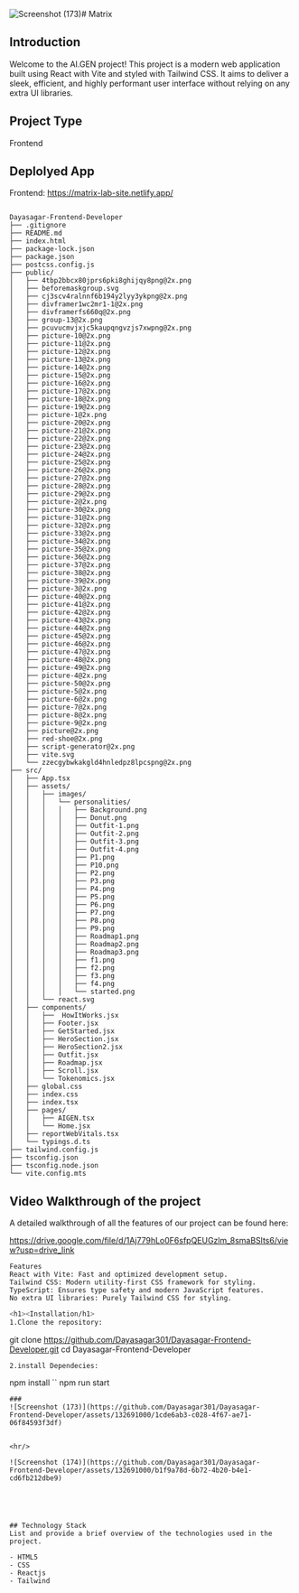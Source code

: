 ![Screenshot (173)](https://github.com/Dayasagar301/Dayasagar-Frontend-Developer/assets/132691000/3f715aad-5f07-47f0-9f9c-d942c0866bee)# Matrix

## Introduction
Welcome to the AI.GEN project! This project is a modern web application built using React with Vite and styled with Tailwind CSS. It aims to deliver a sleek, efficient, and highly performant user interface without relying on any extra UI libraries.
## Project Type
Frontend 

## Deplolyed App
Frontend: https://matrix-lab-site.netlify.app/
~~~

Dayasagar-Frontend-Developer
├── .gitignore
├── README.md
├── index.html
├── package-lock.json
├── package.json
├── postcss.config.js
├── public/
│   ├── 4tbp2bbcx80jprs6pki8ghijqy8png@2x.png
│   ├── beforemaskgroup.svg
│   ├── cj3scv4ralnnf6b194y2lyy3ykpng@2x.png
│   ├── divframer1wc2mr1-1@2x.png
│   ├── divframerfs660q@2x.png
│   ├── group-13@2x.png
│   ├── pcuvucmvjxjc5kaupqngvzjs7xwpng@2x.png
│   ├── picture-10@2x.png
│   ├── picture-11@2x.png
│   ├── picture-12@2x.png
│   ├── picture-13@2x.png
│   ├── picture-14@2x.png
│   ├── picture-15@2x.png
│   ├── picture-16@2x.png
│   ├── picture-17@2x.png
│   ├── picture-18@2x.png
│   ├── picture-19@2x.png
│   ├── picture-1@2x.png
│   ├── picture-20@2x.png
│   ├── picture-21@2x.png
│   ├── picture-22@2x.png
│   ├── picture-23@2x.png
│   ├── picture-24@2x.png
│   ├── picture-25@2x.png
│   ├── picture-26@2x.png
│   ├── picture-27@2x.png
│   ├── picture-28@2x.png
│   ├── picture-29@2x.png
│   ├── picture-2@2x.png
│   ├── picture-30@2x.png
│   ├── picture-31@2x.png
│   ├── picture-32@2x.png
│   ├── picture-33@2x.png
│   ├── picture-34@2x.png
│   ├── picture-35@2x.png
│   ├── picture-36@2x.png
│   ├── picture-37@2x.png
│   ├── picture-38@2x.png
│   ├── picture-39@2x.png
│   ├── picture-3@2x.png
│   ├── picture-40@2x.png
│   ├── picture-41@2x.png
│   ├── picture-42@2x.png
│   ├── picture-43@2x.png
│   ├── picture-44@2x.png
│   ├── picture-45@2x.png
│   ├── picture-46@2x.png
│   ├── picture-47@2x.png
│   ├── picture-48@2x.png
│   ├── picture-49@2x.png
│   ├── picture-4@2x.png
│   ├── picture-50@2x.png
│   ├── picture-5@2x.png
│   ├── picture-6@2x.png
│   ├── picture-7@2x.png
│   ├── picture-8@2x.png
│   ├── picture-9@2x.png
│   ├── picture@2x.png
│   ├── red-shoe@2x.png
│   ├── script-generator@2x.png
│   ├── vite.svg
│   └── zzecgybwkakgld4hnledpz8lpcspng@2x.png
├── src/
│   ├── App.tsx
│   ├── assets/
│   │   ├── images/
│   │   │   └── personalities/
│   │   │   │   ├── Background.png
│   │   │   │   ├── Donut.png
│   │   │   │   ├── Outfit-1.png
│   │   │   │   ├── Outfit-2.png
│   │   │   │   ├── Outfit-3.png
│   │   │   │   ├── Outfit-4.png
│   │   │   │   ├── P1.png
│   │   │   │   ├── P10.png
│   │   │   │   ├── P2.png
│   │   │   │   ├── P3.png
│   │   │   │   ├── P4.png
│   │   │   │   ├── P5.png
│   │   │   │   ├── P6.png
│   │   │   │   ├── P7.png
│   │   │   │   ├── P8.png
│   │   │   │   ├── P9.png
│   │   │   │   ├── Roadmap1.png
│   │   │   │   ├── Roadmap2.png
│   │   │   │   ├── Roadmap3.png
│   │   │   │   ├── f1.png
│   │   │   │   ├── f2.png
│   │   │   │   ├── f3.png
│   │   │   │   ├── f4.png
│   │   │   │   └── started.png
│   │   └── react.svg
│   ├── components/
│   │   ├──  HowItWorks.jsx
│   │   ├── Footer.jsx
│   │   ├── GetStarted.jsx
│   │   ├── HeroSection.jsx
│   │   ├── HeroSection2.jsx
│   │   ├── Outfit.jsx
│   │   ├── Roadmap.jsx
│   │   ├── Scroll.jsx
│   │   └── Tokenomics.jsx
│   ├── global.css
│   ├── index.css
│   ├── index.tsx
│   ├── pages/
│   │   ├── AIGEN.tsx
│   │   └── Home.jsx
│   ├── reportWebVitals.tsx
│   └── typings.d.ts
├── tailwind.config.js
├── tsconfig.json
├── tsconfig.node.json
└── vite.config.mts
~~~

## Video Walkthrough of the project
A detailed walkthrough of all the features of our project can be found here:

https://drive.google.com/file/d/1Aj779hLo0F6sfpQEUGzlm_8smaBSlts6/view?usp=drive_link
```
Features
React with Vite: Fast and optimized development setup.
Tailwind CSS: Modern utility-first CSS framework for styling.
TypeScript: Ensures type safety and modern JavaScript features.
No extra UI libraries: Purely Tailwind CSS for styling.
```

```bash
<h1><Installation/h1>
1.Clone the repository:
```
git clone https://github.com/Dayasagar301/Dayasagar-Frontend-Developer.git
cd Dayasagar-Frontend-Developer
```
2.install Dependecies:
```
npm install
``
npm run start
```
###
![Screenshot (173)](https://github.com/Dayasagar301/Dayasagar-Frontend-Developer/assets/132691000/1cde6ab3-c028-4f67-ae71-06f84593f3df)


<hr/>

![Screenshot (174)](https://github.com/Dayasagar301/Dayasagar-Frontend-Developer/assets/132691000/b1f9a78d-6b72-4b20-b4e1-cd6fb212dbe9)





## Technology Stack
List and provide a brief overview of the technologies used in the project.

- HTML5
- CSS
- Reactjs
- Tailwind 

